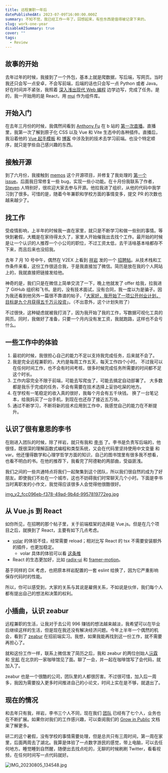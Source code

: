 ```yaml
---
title: 远程兼职一年后
datePublishedAt: 2023-07-09T16:00:00.000Z
summary: 不知不觉，我已经工作一年了。回想起来，有些东西是值得被记录下来的。
slug: work-one-year
disableAISummary: true
cover: ""
tags:
  - Review
---
```


## 故事的开始

去年过年的时候，我接到了一个外包，基本上就是爬数据，写后端，写网页。当时我还只会写一点安卓，不会写前端，后端的话也只会写一点 Python 或者 Java。好在时间并不紧张，我照着 [深入浅出现代 Web 编程][] 边学边写，完成了任务。是的，我一开始用的是 React，用 [mui][] 作为组件库。

## 开始入门

在去年三月份的时候，我偶然间看到 [Anthony Fu][] 在 b 站的 [第一次直播][]。直播里，我第一次了解到原子化 CSS 以及 Vue 和 Vite 生态中的各种插件。直播后，我沿着他的 [Vue 起手模板][vitesse] 和 [博客][antfu.me] 中涉及到的技术去学习前端。也没个特定顺序，就只是学些自己感兴趣的东西。

## 接触开源

到了六月份，我接触到 [memos][] 这个开源项目，并修复了我处理的 [第一个 issue][]。后面我日常修复一些 bug，实现一些小功能。在十月份我联系了作者，[Steven][] 人特别好，很欢迎大家去参与开源。他拉我进了组织，从他的代码中我学习到了很多。可惜的是，随着今年兼职和学校方面的事情变多，提交 PR 的次数也越来越少了。

## 找工作

受疫情影响，上半年的时候我一直在家里，就只是不断学习和做一些别的事情。等快到暑假，大概是在家待得太久了，家里人开始催我出去找个工作。最开始的时候是让一个认识的人推荐一个小公司的职位，不过工资太低，去干活啥基本啥都存不下来，而且后来也没招我。

去年 7 月 10 号中午，偶然在 V2EX 上看到 [祥岩][] 发的一个 [招聘帖][]。从技术栈和工作条件来看，这份工作很适合我，于是我直接加了微信。简历是放在我的个人网站上的，我就直接把链接发给他。

神奇的是，我们只是在微信上简单交流了一下，晚上他就发了 offer 给我，拉我进了 GitHub 组织和飞书。是的，没有技术面试，没有合同，我一度以为是骗子。因为我还看到他另外一篇很不靠谱的帖子，「[大家好，我开始了一项公开创业计划，目标是九个月获得五千万元投资][]」。（不出意外，这个计划失败了）

不过很快，这种疑虑就被我打消了，因为我开始了我的工作，写数据可视化工具的网页。同时，我做好了准备，只要一个月内没有发工资，我就跑路，这样也不会亏什么。

## 一些工作中的体验

1. 最初的时候，我很担心自己的能力不足以支持我完成任务，后来就不会了。
1. 我是完全远程兼职的，大约是每周工作五天，每天工作四个小时。
   不过我可以在任何时间工作，也不会有时间考核，很多时候完成任务所需要的时间都不足这个时长。
1. 工作内容完全不限于前端，可能去写爬虫了，可能去搞定自动部署了。
   大多数都是我乐于完成的任务，不会有需要在技术选择上妥协吃屎的地方。
1. 在学校有一笔稳定的收入真的很好，我每个月会有五千块钱。
   换了一台笔记本，给我妈买了一台手机，到现在也还存了接近五万块。
1. 通过不断学习，不断将新的技术应用到工作中，我感觉自己的能力在不断提升。

## 认识了很有意思的李书

在刚进入团队的时候，除了祥岩，就只有我和 [李书][] 了。李书是负责写后端的，他很怪，既很深的理解函数式编程和类型系统，又会在代码里坚持使用中文变量 和 var。他还懂得数学和心理学哲学方面的知识，自己的图书馆里有很多我不想看，也看不明白的书。在他的推荐下，我看完了阿德勒的两部曲，受益匪浅。

我们之间的一些共通特点将我们一起聚集到这个团队，所以我们很自然的成为了好朋友。即使我们不处在一个城市，这也不妨碍我们时常聊天几个小时。下面是李书当时离职发的小作文，我觉得应该很多人会觉得他很酷很好。

[img_v2_fcc096eb-f378-49ad-9b4d-9957819772eg.jpg](https://s2.loli.net/2023/08/07/jf7ZLmvXduq342F.jpg)

## 从 Vue.js 到 React

如你所见，在招聘的那个帖子里，关于前端框架的选择是 Vue.js。但是在几个项目之后，就换到了 React，主要有如下几点考虑。

- [volar][] 的体验不佳，经常需要 reload；相对比写 React 的 tsx 不需要安装额外的插件，也更加稳定。
  - volar 具体的体验可以看 [这条推](https://twitter.com/isukkaw/status/1688077064359079936)
- React 的生态更加好，比如 [radix-ui][] 和 [framer-motion][]。

基于同样的 DX 考虑，也把原本祥岩配置的一套 eslint 给换了，因为它严重影响保存代码时的性能。

所以，你可以感受到，大家的关系与其说是雇佣关系，不如说是伙伴，我们每个人都有提出自己的想法和决策的权利。

## 小插曲，认识 zeabur

远程兼职的生活，让我对于去公司 996 赚钱的想法越来越淡，我希望可以在毕业后继续这样的生活，但是现在我还没有解决经济问题。今年上半年一个偶然的机会，看到了 [zeabur][] 在招前端实习。我想，如果我能再找到这一份工作，就不需要再担心了。

就和这份工作一样，联系上微信发了简历之后，我和 zeabur 的两位创始人[沅霖][] 和 [宇航][] 在北京的一家咖啡馆见了面。聊了一会，并一起在咖啡馆写了会代码，就加入了。

zeabur 也是一个很酷的公司，团队里的人都很厉害。不过很可惜，加入后一周多，我因为需要投入更多时间推进自己的小论文，时间上实在是不够，就退出了。

## 现在的情况

和去年只有我，祥岩，李书三个人不同，现在我们 [团队][] 已经有了七个人，业务也在不断扩展。如果你对我们的工作感兴趣，可以查阅我们的 [Grow in Public][] 文档来了解更多。

研二的这个暑假，没有学校的事情需要处理，但是总共只有三周时间，第一周在家里，后面两周去了湖北。我算是体验了一点数字游民的感觉，带上电脑，可以去任何地方。睡觉睡到自然醒，随便出去找点吃的，无聊的时候刷刷 Twitter，看看视频，在任何时间写一点代码就好。

![IMG_20230805_134548.jpg](https://s2.loli.net/2023/08/05/VIr9hGaWwMD1BYm.jpg)

[深入浅出现代 Web 编程]: https://fullstackopen.com/zh
[mui]: https://mui.com
[Anthony Fu]: https://antfu.me
[第一次直播]: https://www.bilibili.com/video/BV1ia411b7jY
[vitesse]: https://github.com/antfu/vitesse
[antfu.me]: https://github.com/antfu/antfu.me
[memos]: https://github.com/usememos/memos
[第一个 issue]: https://github.com/usememos/memos/issues/90
[Steven]: https://github.com/boojack
[祥岩]: https://twitter.com/kxycigaret
[招聘帖]: https://www.v2ex.com/t/865194
[大家好，我开始了一项公开创业计划，目标是九个月获得五千万元投资]: https://www.v2ex.com/t/864079
[李书]: https://github.com/lsby
[volar]: https://volarjs.github.io
[radix-ui]: https://www.radix-ui.com
[framer-motion]: https://www.framer.com/motion
[zeabur]: https://zeabur.com/zh-CN
[沅霖]: https://twitter.com/yuaanlin
[宇航]: https://twitter.com/CoooolXyh
[团队]: https://github.com/planet-matrix
[Grow in Public]: https://datadata.feishu.cn/wiki/ZSrDw1ioji9vPIkfSrNcJBREnWd
